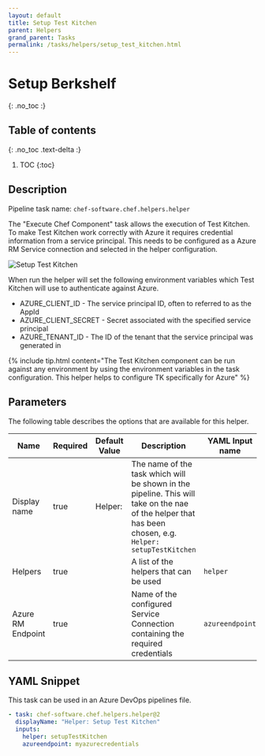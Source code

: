 ```yaml
---
layout: default
title: Setup Test Kitchen
parent: Helpers
grand_parent: Tasks
permalink: /tasks/helpers/setup_test_kitchen.html
---
```


# Setup Berkshelf
{: .no_toc :}

## Table of contents
{: .no_toc .text-delta :}

1. TOC
{:toc}

## Description

Pipeline task name: `chef-software.chef.helpers.helper`

The "Execute Chef Component" task allows the execution of Test Kitchen. To make Test Kitchen work correctly with Azure it requires credential information from a service principal. This needs to be configured as a Azure RM Service connection and selected in the helper configuration.

![Setup Test Kitchen](../../images/helper_setup_test_kitchen.png)

When run the helper will set the following environment variables which Test Kitchen will use to authenticate against Azure.

 - AZURE_CLIENT_ID - The service principal ID, often to referred to as the AppId
 - AZURE_CLIENT_SECRET - Secret associated with the specified service principal
 - AZURE_TENANT_ID - The ID of the tenant that the service principal was generated in

{% include tip.html content="The Test Kitchen component can be run against any environment by using the environment variables in the task configuration. This helper helps to configure TK specifically for Azure" %}

## Parameters

The following table describes the options that are available for this helper.

| Name | Required | Default Value | Description | YAML Input name |
|---|---|---|---|---|
| Display name | true | Helper: | The name of the task which will be shown in the pipeline. This will take on the nae of the helper that has been chosen, e.g. `Helper: setupTestKitchen` | |
| Helpers | true | | A list of the helpers that can be used | `helper` |
| Azure RM Endpoint | true | | Name of the configured Service Connection containing the required credentials | `azureendpoint` |

## YAML Snippet

This task can be used in an Azure DevOps pipelines file.

```yaml
- task: chef-software.chef.helpers.helper@2
  displayName: "Helper: Setup Test Kitchen"
  inputs:
    helper: setupTestKitchen
    azureendpoint: myazurecredentials
```